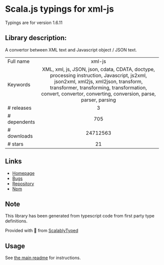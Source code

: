 
# Scala.js typings for xml-js

Typings are for version 1.6.11

## Library description:
A convertor between XML text and Javascript object / JSON text.

|                    |                 |
| ------------------ | :-------------: |
| Full name          | xml-js |
| Keywords           | XML, xml, js, JSON, json, cdata, CDATA, doctype, processing instruction, Javascript, js2xml, json2xml, xml2js, xml2json, transform, transformer, transforming, transformation, convert, convertor, converting, conversion, parse, parser, parsing |
| # releases         | 3 |
| # dependents       | 705 |
| # downloads        | 24712563 |
| # stars            | 21 |

## Links
- [Homepage](https://github.com/nashwaan/xml-js#readme)
- [Bugs](https://github.com/nashwaan/xml-js/issues)
- [Repository](https://github.com/nashwaan/xml-js)
- [Npm](https://www.npmjs.com/package/xml-js)
    


## Note
This library has been generated from typescript code from first party type definitions.

Provided with :purple_heart: from [ScalablyTyped](https://github.com/oyvindberg/ScalablyTyped)

## Usage
See [the main readme](../../readme.md) for instructions.


